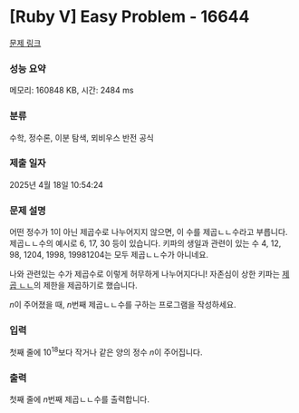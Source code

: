 # [Ruby V] Easy Problem - 16644 

[문제 링크](https://www.acmicpc.net/problem/16644) 

### 성능 요약

메모리: 160848 KB, 시간: 2484 ms

### 분류

수학, 정수론, 이분 탐색, 뫼비우스 반전 공식

### 제출 일자

2025년 4월 18일 10:54:24

### 문제 설명

<p>어떤 정수가 1이 아닌 제곱수로 나누어지지 않으면, 이 수를 제곱ㄴㄴ수라고 부릅니다. 제곱ㄴㄴ수의 예시로 6, 17, 30 등이 있습니다. 키파의 생일과 관련이 있는 수 4, 12, 98, 1204, 1998, 19981204는 모두 제곱ㄴㄴ수가 아니네요.</p>

<p>나와 관련있는 수가 제곱수로 이렇게 허무하게 나누어지다니! 자존심이 상한 키파는 <a href="https://www.acmicpc.net/problem/1557" target="_blank">제곱 ㄴㄴ</a>의 제한을 제곱하기로 했습니다.</p>

<p><em>n</em>이 주어졌을 때, <em>n</em>번째 제곱ㄴㄴ수를 구하는 프로그램을 작성하세요.</p>

### 입력 

 <p>첫째 줄에 10<sup>18</sup>보다 작거나 같은 양의 정수 <em>n</em>이 주어집니다.</p>

### 출력 

 <p>첫째 줄에 <em>n</em>번째 제곱ㄴㄴ수를 출력합니다.</p>


